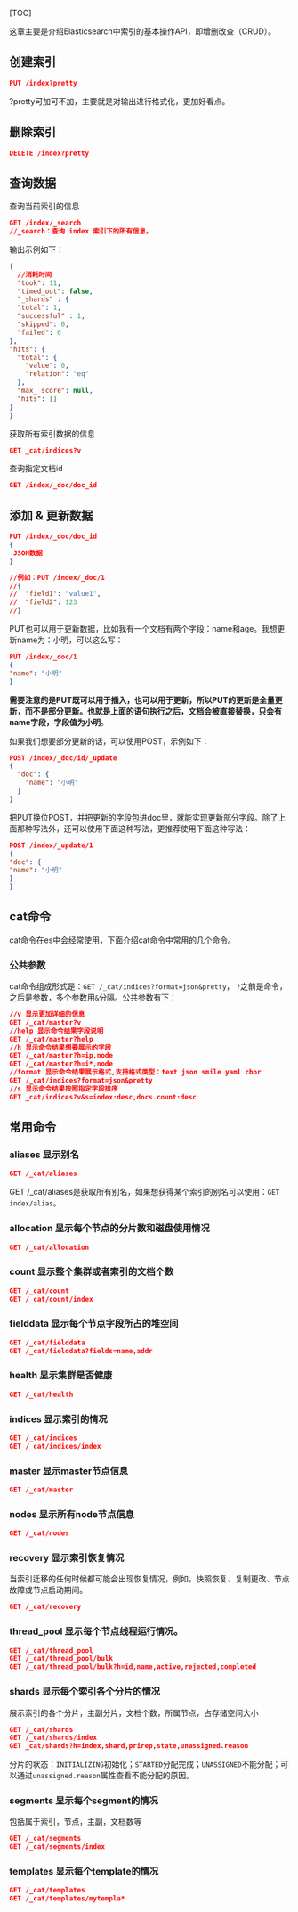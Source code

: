 [TOC]

这章主要是介绍Elasticsearch中索引的基本操作API，即增删改查（CRUD）。

## 创建索引

```JSON
PUT /index?pretty
```

?pretty可加可不加，主要就是对输出进行格式化，更加好看点。

## 删除索引

```JSON
DELETE /index?pretty
```

## 查询数据

查询当前索引的信息

```JSON
GET /index/_search
//_search：查询 index 索引下的所有信息。
```

输出示例如下：

```JSON
{
  //消耗时间
  "took": 11,
  "timed_out": false,
  "_shards" : {
  "total": 1,
  "successful" : 1,
  "skipped": 0,
  "failed": 0
},
"hits": {
  "total": {
    "value": 0,
    "relation": "eq"
  },
  "max_ score": null,
  "hits": []
}
}
```

获取所有索引数据的信息

```JSON
GET _cat/indices?v
```

查询指定文档id

```JSON
GET /index/_doc/doc_id
```

## 添加 & 更新数据

```JSON
PUT /index/_doc/doc_id
{
 JSON数据
}

//例如：PUT /index/_doc/1
//{
//  "field1": "value1",
//  "field2": 123
//}
```

PUT也可以用于更新数据，比如我有一个文档有两个字段：name和age。我想更新name为：小明，可以这么写：

```JSON
PUT /index/_doc/1
{
"name": "小明"
}
```

**需要注意的是PUT既可以用于插入，也可以用于更新，所以PUT的更新是全量更新，而不是部分更新。也就是上面的语句执行之后，文档会被直接替换，只会有name字段，字段值为小明**。

如果我们想要部分更新的话，可以使用POST，示例如下：

```JSON
POST /index/_doc/id/_update
{
  "doc": {
    "name": "小明"
  }
}
```

把PUT换位POST，并把更新的字段包进doc里，就能实现更新部分字段。除了上面那种写法外，还可以使用下面这种写法，更推荐使用下面这种写法：

```JSON
POST /index/_update/1
{
"doc": {
"name": "小明"
}
}
```

## cat命令

cat命令在es中会经常使用，下面介绍cat命令中常用的几个命令。

### 公共参数

cat命令组成形式是：`GET /_cat/indices?format=json&pretty`， `?`之前是命令，之后是参数，多个参数用`&`分隔。公共参数有下：

```JSON
//v 显示更加详细的信息
GET /_cat/master?v
//help 显示命令结果字段说明
GET /_cat/master?help
//h 显示命令结果想要展示的字段
GET /_cat/master?h=ip,node
GET /_cat/master?h=i*,node
//format 显示命令结果展示格式,支持格式类型：text json smile yaml cbor
GET /_cat/indices?format=json&pretty
//s 显示命令结果按照指定字段排序
GET _cat/indices?v&s=index:desc,docs.count:desc
```

## 常用命令

### aliases 显示别名

```JSON
GET /_cat/aliases
```

GET /_cat/aliases是获取所有别名，如果想获得某个索引的别名可以使用：`GET index/alias`。

### allocation 显示每个节点的分片数和磁盘使用情况

```JSON
GET /_cat/allocation
```

### count 显示整个集群或者索引的文档个数

```JSON
GET /_cat/count
GET /_cat/count/index
```

### fielddata 显示每个节点字段所占的堆空间

```JSON
GET /_cat/fielddata
GET /_cat/fielddata?fields=name,addr
```

### health 显示集群是否健康

```JSON
GET /_cat/health
```

### indices 显示索引的情况

```JSON
GET /_cat/indices
GET /_cat/indices/index
```

### master 显示master节点信息

```JSON
GET /_cat/master
```

### nodes 显示所有node节点信息

```JSON
GET /_cat/nodes
```

### recovery 显示索引恢复情况

当索引迁移的任何时候都可能会出现恢复情况，例如，快照恢复、复制更改、节点故障或节点启动期间。

```JSON
GET /_cat/recovery
```

### thread_pool 显示每个节点线程运行情况。

```JSON
GET /_cat/thread_pool
GET /_cat/thread_pool/bulk
GET /_cat/thread_pool/bulk?h=id,name,active,rejected,completed
```

### shards 显示每个索引各个分片的情况

展示索引的各个分片，主副分片，文档个数，所属节点，占存储空间大小

```JSON
GET /_cat/shards
GET /_cat/shards/index
GET _cat/shards?h=index,shard,prirep,state,unassigned.reason
```

分片的状态：`INITIALIZING`初始化；`STARTED`分配完成；`UNASSIGNED`不能分配；可以通过`unassigned.reason`属性查看不能分配的原因。

### segments 显示每个segment的情况

包括属于索引，节点，主副，文档数等

```JSON
GET /_cat/segments
GET /_cat/segments/index
```

### templates 显示每个template的情况

```JSON
GET /_cat/templates
GET /_cat/templates/mytempla*
```